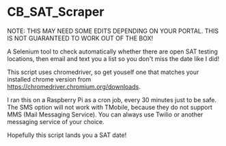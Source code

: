 # CB_SAT_Scraper

NOTE: THIS MAY NEED SOME EDITS DEPENDING ON YOUR PORTAL. THIS IS NOT GUARANTEED TO WORK OUT OF THE BOX!

A Selenium tool to check automatically whether there are open SAT testing locations, then email and text you a list so you don't miss the date like I did!

This script uses chromedriver, so get youself one that matches your installed chrome version from https://chromedriver.chromium.org/downloads.

I ran this on a Raspberry Pi as a cron job, every 30 minutes just to be safe. The SMS option will not work with TMobile, because they do not support MMS (Mail Messaging Service). You can always use Twilio or another messaging service of your choice.

Hopefully this script lands you a SAT date!
